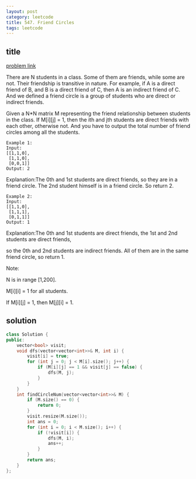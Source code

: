 ```yaml
---
layout: post
category: leetcode
title: 547. Friend Circles
tags: leetcode
---
```


## title
[problem link](https://leetcode.com/problems/friend-circles/description/)

There are N students in a class. Some of them are friends, while some are not. Their friendship is transitive in nature. For example, if A is a direct friend of B, and B is a direct friend of C, then A is an indirect friend of C. And we defined a friend circle is a group of students who are direct or indirect friends.

Given a N*N matrix M representing the friend relationship between students in the class. If M[i][j] = 1, then the ith and jth students are direct friends with each other, otherwise not. And you have to output the total number of friend circles among all the students.

	Example 1:
	Input: 
	[[1,1,0],
	 [1,1,0],
	 [0,0,1]]
	Output: 2

Explanation:The 0th and 1st students are direct friends, so they are in a friend circle. 
The 2nd student himself is in a friend circle. So return 2.

	Example 2:
	Input: 
	[[1,1,0],
	 [1,1,1],
	 [0,1,1]]
	Output: 1

Explanation:The 0th and 1st students are direct friends, the 1st and 2nd students are direct friends, 

so the 0th and 2nd students are indirect friends. All of them are in the same friend circle, so return 1.

Note:

N is in range [1,200].

M[i][i] = 1 for all students.

If M[i][j] = 1, then M[j][i] = 1.

## solution


```c++
class Solution {
public:
	vector<bool> visit;
	void dfs(vector<vector<int>>& M, int i) {
		visit[i] = true;
		for (int j = 0; j < M[i].size(); j++) {
			if (M[i][j] == 1 && visit[j] == false) {
				dfs(M, j);
			}
		}
	}
	int findCircleNum(vector<vector<int>>& M) {
		if (M.size() == 0) {
			return 0;
		}
		visit.resize(M.size());
		int ans = 0;
		for (int i = 0; i < M.size(); i++) {
			if (!visit[i]) {
				dfs(M, i);
                ans++;
			}
		}
		return ans;
	}
};


```